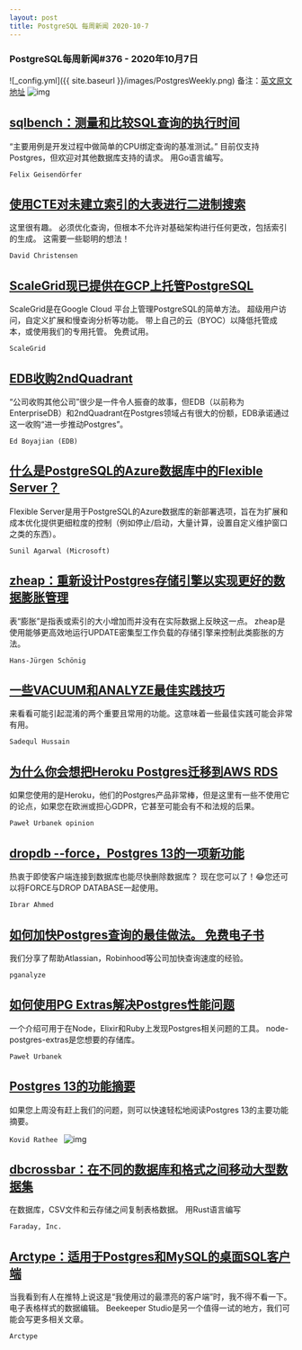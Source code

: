 ```yaml
---
layout: post
title: PostgreSQL 每周新闻 2020-10-7
---
```

### PostgreSQL每周新闻#376 - 2020年10月7日
![_config.yml]({{ site.baseurl }}/images/PostgresWeekly.png)
备注：[英文原文地址](https://postgresweekly.com/issues/376)
![img](https://res.cloudinary.com/cpress/image/upload/w_1280,e_sharpen:60/rvgcorc4aemdvcmrjxdu.jpg)
## [sqlbench：测量和比较SQL查询的执行时间](https://postgresweekly.com/link/96386/web)
“主要用例是开发过程中做简单的CPU绑定查询的基准测试。” 目前仅支持Postgres，但欢迎对其他数据库支持的请求。 用Go语言编写。


`Felix Geisendörfer `
## [使用CTE对未建立索引的大表进行二进制搜索](https://postgresweekly.com/link/96387/web)
这里很有趣。 必须优化查询，但根本不允许对基础架构进行任何更改，包括索引的生成。 这需要一些聪明的想法！


`David Christensen `
## [ScaleGrid现已提供在GCP上托管PostgreSQL](https://postgresweekly.com/link/96388/web)
ScaleGrid是在Google Cloud 平台上管理PostgreSQL的简单方法。 超级用户访问，自定义扩展和慢查询分析等功能。 带上自己的云（BYOC）以降低托管成本，或使用我们的专用托管。 免费试用。


`ScaleGrid `
## [EDB收购2ndQuadrant ](https://postgresweekly.com/link/96389/web)
“公司收购其他公司”很少是一件令人振奋的故事，但EDB（以前称为EnterpriseDB）和2ndQuadrant在Postgres领域占有很大的份额，EDB承诺通过这一收购“进一步推动Postgres”。


`Ed Boyajian (EDB) `
## [什么是PostgreSQL的Azure数据库中的Flexible Server？](https://postgresweekly.com/link/96390/web)
Flexible Server是用于PostgreSQL的Azure数据库的新部署选项，旨在为扩展和成本优化提供更细粒度的控制（例如停止/启动，大量计算，设置自定义维护窗口之类的东西）。


`Sunil Agarwal (Microsoft) `
## [zheap：重新设计Postgres存储引擎以实现更好的数据膨胀管理](https://postgresweekly.com/link/96391/web)
表“膨胀”是指表或索引的大小增加而并没有在实际数据上反映这一点。 zheap是使用能够更高效地运行UPDATE密集型工作负载的存储引擎来控制此类膨胀的方法。


`Hans-Jürgen Schönig `
## [一些VACUUM和ANALYZE最佳实践技巧](https://postgresweekly.com/link/96392/web)
来看看可能引起混淆的两个重要且常用的功能。这意味着一些最佳实践可能会非常有用。


`Sadequl Hussain `
## [为什么你会想把Heroku Postgres迁移到AWS RDS](https://postgresweekly.com/link/96398/web)
如果您使用的是Heroku，他们的Postgres产品非常棒，但是这里有一些不使用它的论点，如果您在欧洲或担心GDPR，它甚至可能会有不和法规的后果。


`Paweł Urbanek opinion`
## [dropdb --force，Postgres 13的一项新功能](https://postgresweekly.com/link/96393/web)
热衷于即使客户端连接到数据库也能尽快删除数据库？ 现在您可以了！😂您还可以将FORCE与DROP DATABASE一起使用。


`Ibrar Ahmed `
## [如何加快Postgres查询的最佳做法。 免费电子书](https://postgresweekly.com/link/96394/web)
我们分享了帮助Atlassian，Robinhood等公司加快查询速度的经验。


`pganalyze `
## [如何使用PG Extras解决Postgres性能问题](https://postgresweekly.com/link/96395/web)
一个介绍可用于在Node，Elixir和Ruby上发现Postgres相关问题的工具。 node-postgres-extras是您想要的存储库。


`Paweł Urbanek `
## [Postgres 13的功能摘要](https://postgresweekly.com/link/96397/web)
如果您上周没有赶上我们的问题，则可以快速轻松地阅读Postgres 13的主要功能摘要。


`Kovid Rathee `
![img](http://www.dbcrossbar.org/dbcrossbar_guide_0.generated.svg)
## [dbcrossbar：在不同的数据库和格式之间移动大型数据集](https://postgresweekly.com/link/96399/web)
在数据库，CSV文件和云存储之间复制表格数据。 用Rust语言编写


`Faraday, Inc. `
## [Arctype：适用于Postgres和MySQL的桌面SQL客户端](https://postgresweekly.com/link/96400/web)
当我看到有人在推特上说这是“我使用过的最漂亮的客户端”时，我不得不看一下。 电子表格样式的数据编辑。 Beekeeper Studio是另一个值得一试的地方，我们可能会写更多相关文章。


`Arctype `
